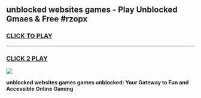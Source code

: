 
## unblocked websites games - Play Unblocked Gmaes & Free #rzopx
<h3>
<a href="https://news.freeplayer.one?title=unblocked_websites_games&ref=03M">CLICK TO PLAY</a></h3>
<hr>

<h3>
<a href="https://news.freeplayer.one?title=unblocked_websites_games&ref=03M">CLICK 2 PLAY</a>
  
</h3>

<a href="https://news.freeplayer.one?title=unblocked_websites_games&ref=03M"><img src="https://clearcache.store/games.png"></a>


**unblocked websites games games unblocked: Your Gateway to Fun and Accessible Online Gaming**
